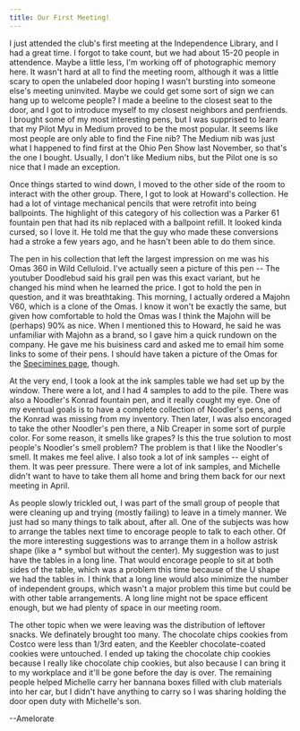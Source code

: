```yaml
---
title: Our First Meeting!
---
```


I just attended the club's first meeting at the Independence Library, and I had a great time.
I forgot to take count, but we had about 15-20 people in attendence.
Maybe a little less, I'm working off of photographic memory here.
It wasn't hard at all to find the meeting room, although it was a little scary to open the unlabeled door hoping I wasn't bursting into someone else's meeting uninvited.
Maybe we could get some sort of sign we can hang up to welcome people?
I made a beeline to the closest seat to the door, and I got to introduce myself to my closest neighbors and penfriends.
I brought some of my most interesting pens, but I was supprised to learn that my Pilot Myu in Medium proved to be the most popular.
It seems like most people are only able to find the Fine nib?
The Medium nib was just what I happened to find first at the Ohio Pen Show last November, so that's the one I bought. 
Usually, I don't like Medium nibs, but the Pilot one is so nice that I made an exception.

Once things started to wind down, I moved to the other side of the room to interact with the other group.
There, I got to look at Howard's collection.
He had a lot of vintage mechanical pencils that were retrofit into being ballpoints.
The highlight of this category of his collection was a Parker 61 fountain pen that had its nib replaced with a ballpoint refill.
It looked kinda cursed, so I love it.
He told me that the guy who made these conversions had a stroke a few years ago, and he hasn't been able to do them since.

The pen in his collection that left the largest impression on me was his Omas 360 in Wild Celluloid.
I've actually seen a picture of this pen -- The youtuber Doodlebud said his grail pen was this exact variant, but he changed his mind when he learned the price.
I got to hold the pen in question, and it was breathtaking.
This morning, I actually ordered a Majohn V60, which is a clone of the Omas. 
I know it won't be exactly the same, but given how comfortable to hold the Omas was I think the Majohn will be (perhaps) 90% as nice.
When I mentioned this to Howard, he said he was unfamiliar with Majohn as a brand, so I gave him a quick rundown on the company.
He gave me his buisiness card and asked me to email him some links to some of their pens.
I should have taken a picture of the Omas for the [Specimines page](/specimines), though.

At the very end, I took a look at the ink samples table we had set up by the window.
There were a lot, and I had 4 samples to add to the pile.
There was also a Noodler's Konrad fountain pen, and it really cought my eye.
One of my eventual goals is to have a complete collection of Noodler's pens, and the Konrad was missing from my inventory.
Then later, I was also encoraged to take the other Noodler's pen there, a Nib Creaper in some sort of purple color.
For some reason, it smells like grapes?
Is this the true solution to most people's Noodler's smell problem?
The problem is that I like the Noodler's smell.
It makes me feel alive.
I also took a lot of ink samples -- eight of them.
It was peer pressure.
There were a lot of ink samples, and Michelle didn't want to have to take them all home and bring them back for our next meeting in April.

As people slowly trickled out, I was part of the small group of people that were cleaning up and trying (mostly failing) to leave in a timely manner.
We just had so many things to talk about, after all.
One of the subjects was how to arrange the tables next time to encorage people to talk to each other.
Of the more interesting suggestions was to arrange them in a hollow astrisk shape (like a \* symbol but without the center).
My suggestion was to just have the tables in a long line.
That would encorage people to sit at both sides of the table, which was a problem this time because of the U shape we had the tables in.
I think that a long line would also minimize the number of independent groups, which wasn't a major problem this time but could be with other table arrangements.
A long line might not be space efficent enough, but we had plenty of space in our meeting room.

The other topic when we were leaving was the distribution of leftover snacks.
We definately brought too many.
The chocolate chips cookies from Costco were less than 1/3rd eaten, and the Keebler chocolate-coated cookies were untouched.
I ended up taking the chocolate chip cookies because I really like chocolate chip cookies, but also because I can bring it to my workplace and it'll be gone before the day is over.
The remaining people helped Michelle carry her bannana boxes filled with club materials into her car, but I didn't have anything to carry so I was sharing holding the door open duty with Michelle's son.

--Amelorate

<script src="https://giscus.app/client.js"
        data-repo="clevelandpenclub/clevelandpenclub.github.io"
        data-repo-id="R_kgDONeh5oQ"
        data-category="Announcements"
        data-category-id="DIC_kwDONeh5oc4Cl6ba"
        data-mapping="pathname"
        data-strict="1"
        data-reactions-enabled="1"
        data-emit-metadata="0"
        data-input-position="top"
        data-theme="preferred_color_scheme"
        data-lang="en"
        crossorigin="anonymous"
        async>
</script>
